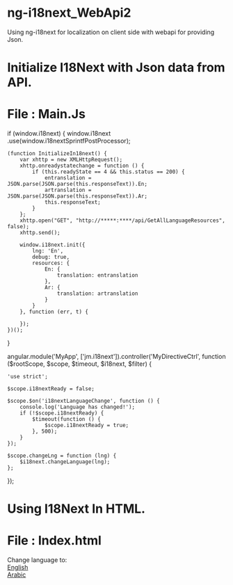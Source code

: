 # ng-i18next_WebApi2
Using ng-i18next for localization on client side with webapi for providing Json. 

# Initialize I18Next with Json data from API.
# File : Main.Js

if (window.i18next) {
    window.i18next
        .use(window.i18nextSprintfPostProcessor);

    (function InitializeIn18next() {
        var xhttp = new XMLHttpRequest();
        xhttp.onreadystatechange = function () {
            if (this.readyState == 4 && this.status == 200) {
                entranslation = JSON.parse(JSON.parse(this.responseText)).En;
                artranslation = JSON.parse(JSON.parse(this.responseText)).Ar;
                this.responseText;
            }
        };
        xhttp.open("GET", "http://*****:****/api/GetAllLanguageResources", false);
        xhttp.send();

        window.i18next.init({
            lng: 'En',
            debug: true,
            resources: {
                En: {
                    translation: entranslation
                },
                Ar: {
                    translation: artranslation
                }
            }
        }, function (err, t) {

        });
    })();
}

angular.module('MyApp', ['jm.i18next']).controller('MyDirectiveCtrl', function ($rootScope, $scope, $timeout, $i18next, $filter) {

    'use strict';

    $scope.i18nextReady = false;

    $scope.$on('i18nextLanguageChange', function () {
        console.log('Language has changed!');
        if (!$scope.i18nextReady) {
            $timeout(function () {
                $scope.i18nextReady = true;
            }, 500);
        }
    });

    $scope.changeLng = function (lng) {
        $i18next.changeLanguage(lng);
    };
});

# Using I18Next In HTML.
# File : Index.html

<div ng-controller="MyDirectiveCtrl">
		<p>
			Change language to: <br>
			<a href="#" ng-click="changeLng('En')">English</a><br>
			<a href="#" ng-click="changeLng('Ar')">Arabic</a>
		</p>
		<h2 ng-i18next="Key1"></h2>
		<p ng-i18next="Key1"></p>
	</div>
  

